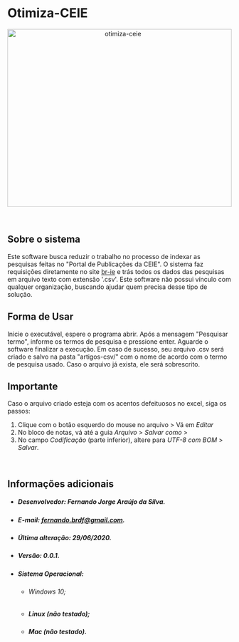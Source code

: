 
# Otimiza-CEIE

<!--lint disable no-literal-urls-->
<p align="center">
    <img
      alt="otimiza-ceie"
      src="https://cdn.pixabay.com/photo/2016/03/26/13/09/notebook-1280538_960_720.jpg"
      height=400px
      width=100%
    />
</p>
<br/>
 
 ## Sobre o sistema
Este software busca reduzir o trabalho no processo de indexar as pesquisas feitas no "Portal de Publicações da CEIE". O sistema faz requisições diretamente no site [br-ie](https://www.br-ie.org/pub/) e trás todos os dados das pesquisas em arquivo  texto com extensão '.csv'. Este software não possui vínculo com qualquer organização, buscando ajudar quem precisa desse tipo de solução.


 ## Forma de Usar
Inicie o executável, espere o programa abrir. Após a mensagem "Pesquisar termo", informe os termos de pesquisa e pressione enter. Aguarde o software finalizar a execução. Em caso de sucesso, seu arquivo .csv será criado e salvo na pasta "artigos-csv/" com o nome de acordo com o termo de pesquisa usado. Caso o arquivo já exista, ele será sobrescrito.


## Importante

Caso o arquivo criado esteja com os acentos defeituosos no excel, siga os passos:

1. Clique com o botão esquerdo do mouse no arquivo > Vá em _Editar_ 
2. No bloco de notas, vá até a guia _Arquivo_ > _Salvar como_ > 
3. No campo _Codificação_ (parte inferior), altere para _UTF-8 com BOM_ > _Salvar_.

<br>

## Informações adicionais

- ##### Desenvolvedor: Fernando Jorge Araújo da Silva.
- ##### E-mail: fernando.brdf@gmail.com.
- ##### Última alteração: 29/06/2020.
- ##### Versão: 0.0.1.
- ##### Sistema Operacional: 
   * ###### Windows 10;
   * ##### Linux (não testado);
   * ##### Mac (não testado).
